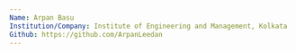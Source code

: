```yaml
---
Name: Arpan Basu
Institution/Company: Institute of Engineering and Management, Kolkata
Github: https://github.com/ArpanLeedan
---
```

